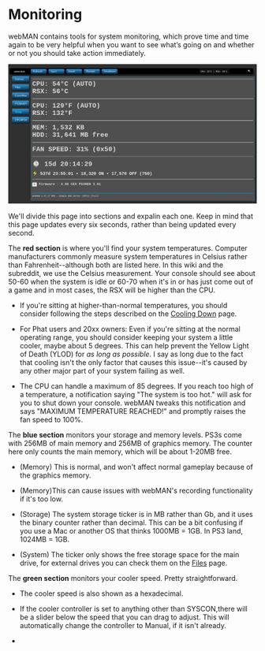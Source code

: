 # Monitoring

webMAN contains tools for system monitoring, which prove time and time again to be very helpful when you want to see what’s going on and whether or not you should take action immediately.

![](../../../../.gitbook/assets/wMAN-cpursx.png)

We'll divide this page into sections and expalin each one. Keep in mind that this page updates every six seconds, rather than being updated every second.

The **red section** is where you'll find your system temperatures. Computer manufacturers commonly measure system temperatures in Celsius rather than Fahrenheit--although both are listed here. In this wiki and the subreddit, we use the Celsius measurement.  Your console should see about 50-60 when the system is idle or 60-70 when it's in or has just come out of a game and in most cases, the RSX will be higher than the CPU. 

* If you're sitting at higher-than-normal temperatures, you should consider following the steps described on the [Cooling Down](../../../../diag-and-maintenance/fix-cooling.md) page.

* For Phat users and 20xx owners: Even if you're sitting at the normal operating range, you should consider keeping your system a little cooler, maybe about 5 degrees. This can help prevent the Yellow Light of Death (YLOD) for *as long as possible*. I say as long due to the fact that cooling isn't the only factor that causes this issue--it's caused by any other major part of your system failing as well. 

* The CPU can handle a maximum of 85 degrees. If you reach too high of a temperature, a notification saying "The system is too hot." will ask for you to shut down your console. webMAN tweaks this notification and says "MAXIMUM TEMPERATURE REACHED!" and promptly raises the fan speed to 100%.

The **blue section** monitors your storage and memory levels. PS3s come with 256MB of main memory and 256MB of graphics memory. The counter here only counts the main memory, which will be about 1-20MB free.

* (Memory) This is normal, and won't affect normal gameplay because of the graphics memory.
 
* (Memory)This can cause issues with webMAN's recording functionality if it's too low. 

* (Storage) The system storage ticker is in MB rather than Gb, and it uses the binary  counter rather than decimal. This can be a bit confusing if you use a Mac or another OS that thinks 1000MB = 1GB. In PS3 land, 1024MB = 1GB.

* (System) The ticker only shows the free storage space for the main drive, for external drives you can check them on the [Files](files.md) page.

The **green section** monitors your cooler speed. Pretty straightforward.

* The cooler speed is also shown as a hexadecimal.

* If the cooler controller is set to anything other than SYSCON,there will be a slider below the speed that you can drag to adjust. This will automatically change the controller to Manual, if it isn't already.

* 
